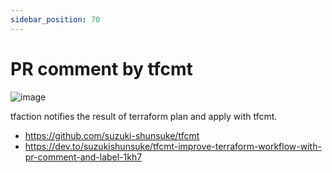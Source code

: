 ```yaml
---
sidebar_position: 70
---
```


# PR comment by tfcmt

![image](https://user-images.githubusercontent.com/13323303/147400233-8b9411d6-0255-4c36-9e9f-35e44223c979.png)

tfaction notifies the result of terraform plan and apply with tfcmt.

- https://github.com/suzuki-shunsuke/tfcmt
- https://dev.to/suzukishunsuke/tfcmt-improve-terraform-workflow-with-pr-comment-and-label-1kh7
